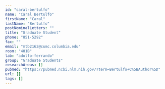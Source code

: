 ```yaml
---
id: "caral-bertulfo"
name: "Caral Bertulfo"
firstName: "Caral"
lastName: "Bertulfo"
postNominalLetters: ""
title: "Graduate Student"
phone: "851-5292"
fax: ""
email: "mtb2162@cumc.columbia.edu"
room: "401B"
lab: "adolfo-ferrando"
group: "Graduate Students"
researchAreas: []
pubmed: "https://pubmed.ncbi.nlm.nih.gov/?term=Bertulfo+C%5BAuthor%5D"
url: []
tags: []
---
```


